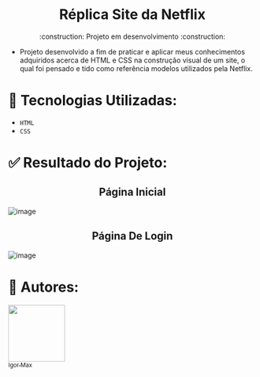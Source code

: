 <h1 align="center">Réplica Site da Netflix</h1>

<p align="center">
 :construction: Projeto em desenvolvimento :construction:
</p>

- Projeto desenvolvido a fim de praticar e aplicar meus conhecimentos adquiridos acerca de HTML e CSS na construção visual de um site, o qual foi pensado e tido como referência modelos utilizados pela Netflix.

# :wrench: Tecnologias Utilizadas:
 * `HTML` 
 * `CSS`

# :white_check_mark: Resultado do Projeto:
<h2 align="center">
 Página Inicial 
</h2>

![image](https://user-images.githubusercontent.com/122616748/224580874-7e84cb10-5f6a-4fb3-8b35-887856e6c9a2.png)


<h2 align="center">
 Página De Login 
</h2> 

![image](https://user-images.githubusercontent.com/122616748/224580911-82004af9-d61a-4e3b-9b81-c45aa582c41e.png)

#  :raising_hand: Autores:
[<img src="https://avatars.githubusercontent.com/u/122616748?s=400&u=b3551731f202175689fc057285e17f118c6ac5d1&v=4" width=115><br><sub>Igor Max</sub>](https://github.com/igormaxlima)
